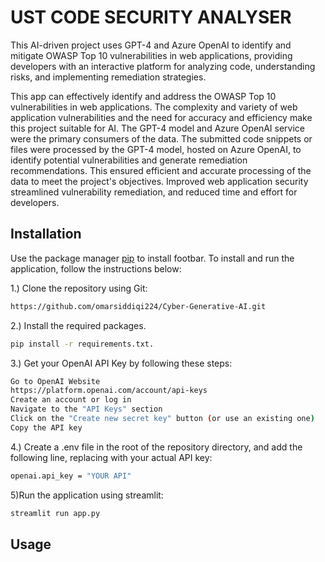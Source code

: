 # UST CODE SECURITY ANALYSER

This AI-driven project uses GPT-4 and Azure OpenAI to identify and mitigate OWASP Top 10 vulnerabilities in web applications, providing developers with an interactive platform for analyzing code, understanding risks, and implementing remediation strategies.

This app can effectively identify and address the OWASP Top 10 vulnerabilities in web applications. The complexity and variety of web application vulnerabilities and the need for accuracy and efficiency make this project suitable for AI.
The GPT-4 model and Azure OpenAI service were the primary consumers of the data. The submitted code snippets or files were processed by the GPT-4 model, hosted on Azure OpenAI, to identify potential vulnerabilities and generate remediation recommendations. This ensured efficient and accurate processing of the data to meet the project's objectives. Improved web application security streamlined vulnerability remediation, and reduced time and effort for developers.

## Installation

Use the package manager [pip](https://pip.pypa.io/en/stable/) to install footbar.
To install and run the application, follow the instructions below:

1.) Clone the repository using Git:
```bash
https://github.com/omarsiddiqi224/Cyber-Generative-AI.git
```
2.) Install the required packages.
```bash
pip install -r requirements.txt.
```
3.) Get your OpenAI API Key by following these steps:
```bash
Go to OpenAI Website
https://platform.openai.com/account/api-keys
Create an account or log in
Navigate to the "API Keys" section
Click on the "Create new secret key" button (or use an existing one)
Copy the API key
```
4.) Create a .env file in the root of the repository directory, and add the following line, replacing <your-api-key> with your actual API key:
```bash
openai.api_key = "YOUR API"
```
5)Run the application using streamlit:
```bash
streamlit run app.py
```

## Usage

```python


```

